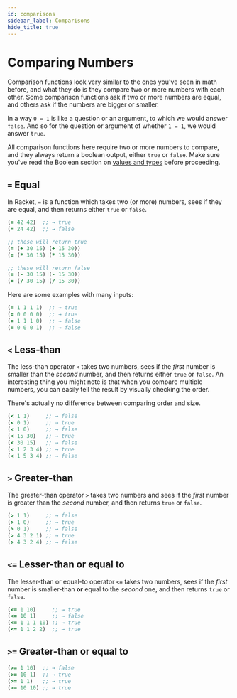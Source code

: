 ```yaml
---
id: comparisons
sidebar_label: Comparisons
hide_title: true
---
```


# Comparing Numbers

Comparison functions look very similar to the ones you've seen in math before,
and what they do is they compare two or more numbers with each other. Some
comparison functions ask if two or more numbers are equal, and others ask if the 
numbers are bigger or smaller.

In a way `0 = 1` is like a question or an argument, to which we would answer 
`false`. And so for the question or argument of whether `1 = 1`, we would 
answer `true`.

All comparison functions here require two or more numbers to compare, and they
always return a boolean output, either `true` or `false`. Make sure you've read 
the Boolean section on [values and types](values.md) before proceeding.


## `=` Equal

In Racket, `=` is a function which takes two (or more) numbers, sees if they are 
equal, and then returns either `true` or `false`.

``` clojure
(= 42 42)  ;; → true
(= 24 42)  ;; → false

;; these will return true
(= (+ 30 15) (+ 15 30))
(= (* 30 15) (* 15 30))

;; these will return false
(= (- 30 15) (- 15 30))
(= (/ 30 15) (/ 15 30))
```

Here are some examples with many inputs:

``` clojure
(= 1 1 1 1)  ;; → true
(= 0 0 0 0)  ;; → true
(= 1 1 1 0)  ;; → false
(= 0 0 0 1)  ;; → false
```

## `<` Less-than

The less-than operator `<` takes two numbers, sees if the _first_ number is 
smaller than the _second_ number, and then returns either `true` or `false`. An
interesting thing you might note is that when you compare multiple numbers, you
can easily tell the result by visually checking the order.

There's actually no difference between comparing order and size.

``` clojure
(< 1 1)     ;; → false
(< 0 1)     ;; → true
(< 1 0)     ;; → false
(< 15 30)   ;; → true
(< 30 15)   ;; → false
(< 1 2 3 4) ;; → true
(< 1 5 3 4) ;; → false
```

## `>` Greater-than

The greater-than operator `>` takes two numbers and sees if the _first_ number
is greater than the _second_ number, and then returns `true` or `false`.

``` clojure
(> 1 1)     ;; → false
(> 1 0)     ;; → true
(> 0 1)     ;; → false
(> 4 3 2 1) ;; → true
(> 4 3 2 4) ;; → false
```

## `<=` Lesser-than or equal to

The lesser-than or equal-to operator `<=` takes two numbers, sees if the *first*
number is smaller-than **or** equal to the *second* one, and then returns `true` 
or `false`.

``` clojure
(<= 1 10)     ;; → true
(<= 10 1)     ;; → false
(<= 1 1 1 10) ;; → true
(<= 1 1 2 2)  ;; → true
```

## `>=` Greater-than or equal to

``` clojure
(>= 1 10)  ;; → false
(>= 10 1)  ;; → true
(>= 1 1)   ;; → true
(>= 10 10) ;; → true
```
